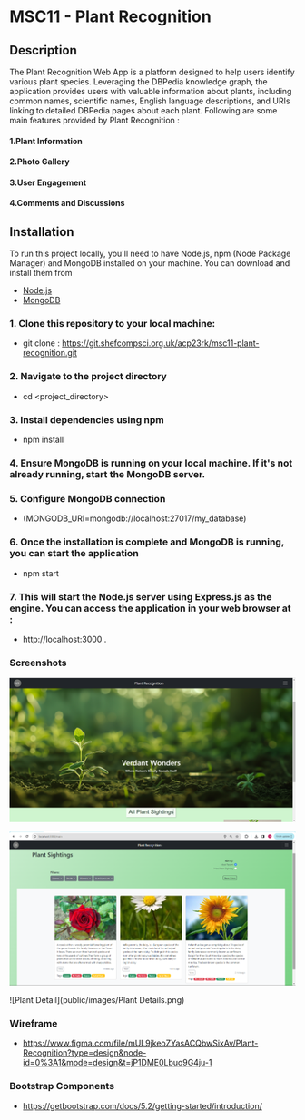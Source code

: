 # MSC11 - Plant Recognition

## Description 

The Plant Recognition Web App is a platform designed to help users identify various plant species. Leveraging the DBPedia knowledge graph, the application provides users with valuable information about plants, including common names, scientific names, English language descriptions, and URIs linking to detailed DBPedia pages about each plant. Following are some main features provided by Plant Recognition : 

#### 1.Plant Information 
#### 2.Photo Gallery 
#### 3.User Engagement
#### 4.Comments and Discussions


## Installation

To run this project locally, you'll need to have Node.js, npm (Node Package Manager) and MongoDB installed on your machine. You can download and install them from 

- [Node.js](https://nodejs.org/)
- [MongoDB](https://www.mongodb.com/try/download/community)

### 1. Clone this repository to your local machine:

- git clone : <https://git.shefcompsci.org.uk/acp23rk/msc11-plant-recognition.git>

### 2. Navigate to the project directory  

- cd <project_directory>

### 3. Install dependencies using npm  

- npm install

### 4. Ensure MongoDB is running on your local machine. If it's not already running, start the MongoDB server.

### 5. Configure MongoDB connection

 - (MONGODB_URI=mongodb://localhost:27017/my_database)

### 6. Once the installation is complete and MongoDB is running, you can start the application 

- npm start

### 7. This will start the Node.js server using Express.js as the engine. You can access the application in your web browser at :
 - http://localhost:3000 .


### Screenshots 

![Homepage](public/images/HOMEpage.png)


![All Plant](public/images/main.png)


![Plant Detail](public/images/Plant Details.png)


### Wireframe

- https://www.figma.com/file/mUL9jkeoZYasACQbwSixAv/Plant-Recognition?type=design&node-id=0%3A1&mode=design&t=jP1DME0Lbuo9G4ju-1

### Bootstrap Components

- https://getbootstrap.com/docs/5.2/getting-started/introduction/
